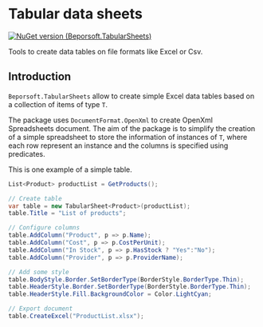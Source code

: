 # Tabular data sheets

[![NuGet version (Beporsoft.TabularSheets)](https://img.shields.io/nuget/v/Beporsoft.TabularSheets.svg?style=flat-square)](https://www.nuget.org/packages/Beporsoft.TabularSheets/)

Tools to create data tables on file formats like Excel or Csv.

## Introduction

`Beporsoft.TabularSheets` allow to create simple Excel data tables based on a collection of items of type `T`.

The package uses `DocumentFormat.OpenXml` to create OpenXml Spreadsheets document. The aim of the package is to simplify the creation of a simple spreadsheet to store the information of instances of `T`, where each row represent an instance and the columns is specified using predicates.

This is one example of a simple table.

```csharp
List<Product> productList = GetProducts();

// Create table
var table = new TabularSheet<Product>(productList);
table.Title = "List of products";

// Configure columns
table.AddColumn("Product", p => p.Name);
table.AddColumn("Cost", p => p.CostPerUnit);
table.AddColumn("In Stock", p => p.HasStock ? "Yes":"No");
table.AddColumn("Provider", p => p.ProviderName);

// Add some style
table.BodyStyle.Border.SetBorderType(BorderStyle.BorderType.Thin);
table.HeaderStyle.Border.SetBorderType(BorderStyle.BorderType.Thin);
table.HeaderStyle.Fill.BackgroundColor = Color.LightCyan;

// Export document
table.CreateExcel("ProductList.xlsx");
```
